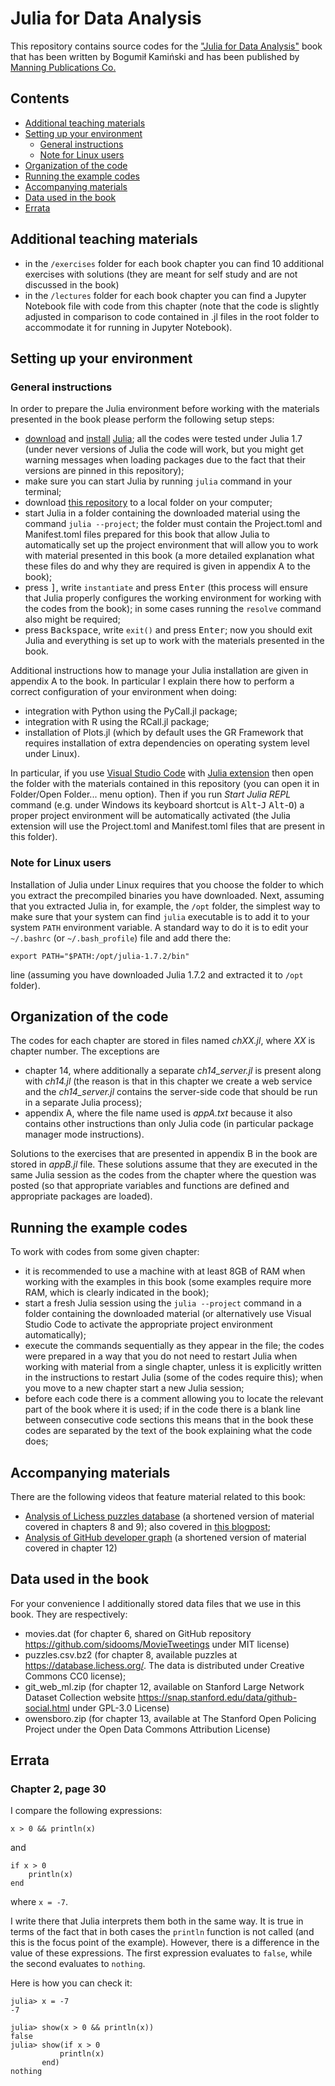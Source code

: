 # Julia for Data Analysis

This repository contains source codes for the
["Julia for Data Analysis"](https://www.manning.com/books/julia-for-data-analysis?utm_source=bkamins&utm_medium=affiliate&utm_campaign=book_kaminski2_julia_3_17_22)
book that has been written by Bogumił Kamiński and has been published by [Manning Publications Co.](https://www.manning.com/)

## Contents

* [Additional teaching materials](#additional-teaching-materials)
* [Setting up your environment](#setting-up-your-environment)
  * [General instructions](#general-instructions)
  * [Note for Linux users](#note-for-linux-users)
* [Organization of the code](#organization-of-the-code)
* [Running the example codes](#running-the-example-codes)
* [Accompanying materials](#accompanying-materials)
* [Data used in the book](#data-used-in-the-book)
* [Errata](#errata)

## Additional teaching materials
* in the `/exercises` folder for each book chapter you can find 10 additional
  exercises with solutions (they are meant for self study and are not discussed
  in the book)
* in the `/lectures` folder for each book chapter you can find a Jupyter
  Notebook file with code from this chapter (note that the code is slightly
  adjusted in comparison to code contained in .jl files in the root folder
  to accommodate it for running in Jupyter Notebook).

## Setting up your environment

### General instructions

In order to prepare the Julia environment before working with the materials
presented in the book please perform the following setup steps:

* [download](https://julialang.org/downloads/) and
  [install](https://julialang.org/downloads/platform/)
  [Julia](https://julialang.org/);
  all the codes were tested under Julia 1.7 (under never versions of Julia
  the code will work, but you might get warning messages when loading packages
  due to the fact that their versions are pinned in this repository);
* make sure you can start Julia by running `julia` command in your terminal;
* download [this repository](https://github.com/bkamins/JuliaForDataAnalysis)
  to a local folder on your computer;
* start Julia in a folder containing the downloaded material using the command
  `julia --project`; the folder must
  contain the Project.toml and Manifest.toml files prepared for this book that
  allow Julia to automatically set up the project environment that will allow
  you to work with material presented in this book
  (a more detailed explanation what these files do and why they are required is
  given in appendix A to the book);
* press <kbd>]</kbd>, write `instantiate` and press <kbd>Enter</kbd> (this
  process will ensure that Julia properly configures the working environment
  for working with the codes from the book); in some cases 
  running the `resolve` command also might be required;
* press <kbd>Backspace</kbd>, write `exit()` and press <kbd>Enter</kbd>;
  now you should exit Julia and everything is set up to work with the materials
  presented in the book.

Additional instructions how to manage your Julia installation are given in
appendix A to the book. In particular I explain there how to perform a correct
configuration of your environment when doing:

* integration with Python using the PyCall.jl package;
* integration with R using the RCall.jl package;
* installation of Plots.jl (which by default uses the GR Framework that requires
  installation of extra dependencies on operating system level under Linux).

In particular, if you use
[Visual Studio Code](https://code.visualstudio.com/) with
[Julia extension](https://marketplace.visualstudio.com/items?itemName=julialang.language-julia)
then open the folder with the materials contained in this repository (you can
open it in Folder/Open Folder... menu option). Then if you run
*Start Julia REPL* command (e.g. under Windows its keyboard shortcut is
<kbd>Alt</kbd>-<kbd>J</kbd> <kbd>Alt</kbd>-<kbd>O</kbd>)
a proper project environment will be automatically activated (the Julia extension
will use the Project.toml and Manifest.toml files that are present in this folder).

### Note for Linux users

Installation of Julia under Linux requires that you choose the folder to which
you extract the precompiled binaries you have downloaded. Next, assuming that
you extracted Julia in, for example, the `/opt` folder, the simplest way
to make sure that your system can find `julia` executable is to add it to
your system `PATH` environment variable. A standard way to do it is to
edit your `~/.bashrc` (or `~/.bash_profile`) file and add there the:

```text
export PATH="$PATH:/opt/julia-1.7.2/bin"
```

line (assuming you have downloaded Julia 1.7.2 and extracted it to `/opt` folder).

## Organization of the code

The codes for each chapter are stored in files named *chXX.jl*, where *XX* is
chapter number. The exceptions are

* chapter 14, where additionally a separate *ch14_server.jl* is present along
  with *ch14.jl* (the reason is that in this chapter we create a web service and
  the *ch14_server.jl* contains the server-side code that should be run in a
  separate Julia process);
* appendix A, where the file name used is *appA.txt* because it also
  contains other instructions than only Julia code (in particular package
  manager mode instructions).

Solutions to the exercises that are presented in appendix B in
the book are stored in *appB.jl* file. These solutions assume that they are
executed in the same Julia session as the codes from the chapter where the
question was posted (so that appropriate variables and functions are defined
and appropriate packages are loaded).

## Running the example codes

To work with codes from some given chapter:

* it is recommended to use a machine with at least 8GB of RAM when working
  with the examples in this book (some examples require more RAM, which
  is clearly indicated in the book);
* start a fresh Julia session using the `julia --project` command in a folder
  containing the downloaded material (or alternatively use Visual Studio Code
  to activate the appropriate project environment automatically);
* execute the commands sequentially as they appear in the file;
  the codes were prepared in a way that you do not need to restart Julia
  when working with material from a single chapter, unless it is explicitly
  written in the instructions to restart Julia (some of the codes require this);
  when you move to a new chapter start a new Julia session;
* before each code there is a comment allowing you to locate the relevant part
  of the book where it is used; if in the code there is a blank line between
  consecutive code sections this means that in the book these codes are
  separated by the text of the book explaining what the code does;

## Accompanying materials

There are the following videos that feature material related to this book:
* [Analysis of Lichess puzzles database](https://www.twitch.tv/videos/1483517202)
  (a shortened version of material covered in chapters 8 and 9); also covered
  in [this blogpost](https://bkamins.github.io/julialang/2022/05/12/twitch.html);
* [Analysis of GitHub developer graph](https://www.twitch.tv/videos/1527593261)
  (a shortened version of material covered in chapter 12)

## Data used in the book

For your convenience I additionally stored data files that we use in this book.
They are respectively:

* movies.dat (for chapter 6, shared on GitHub repository
  <https://github.com/sidooms/MovieTweetings> under MIT license)
* puzzles.csv.bz2 (for chapter 8, available puzzles at
  <https://database.lichess.org/>. The data is distributed under
  Creative Commons CC0 license);
* git_web_ml.zip (for chapter 12, available on
  Stanford Large Network Dataset Collection website
  <https://snap.stanford.edu/data/github-social.html> under GPL-3.0 License)
* owensboro.zip (for chapter 13, available at The Stanford Open Policing Project
  under the Open Data Commons Attribution License)

## Errata

### Chapter 2, page 30

I compare the following expressions:

```
x > 0 && println(x)
```

and

```
if x > 0
    println(x)
end
```

where `x = -7`.

I write there that Julia interprets them both in the same way.
It is true in terms of the fact that in both cases the `println` function is not called (and this is the focus point of the example).
However, there is a difference in the value of these expressions.
The first expression evaluates to `false`, while the second evaluates to `nothing`.

Here is how you can check it:

```
julia> x = -7
-7

julia> show(x > 0 && println(x))
false
julia> show(if x > 0
           println(x)
       end)
nothing
```
